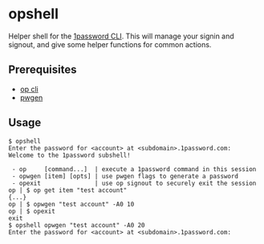 # opshell

Helper shell for the [1password
CLI](https://support.1password.com/command-line-getting-started/). This will
manage your signin and signout, and give some helper functions for common
actions.

## Prerequisites
  - [op cli](https://app-updates.agilebits.com/product_history/CLI)
  - [pwgen](https://linux.die.net/man/1/pwgen)

## Usage

```
$ opshell
Enter the password for <account> at <subdomain>.1password.com:
Welcome to the 1password subshell!

 - op     [command...]  | execute a 1password command in this session
 - opwgen [item] [opts] | use pwgen flags to generate a password
 - opexit               | use op signout to securely exit the session
op | $ op get item "test account"
{...}
op | $ opwgen "test account" -A0 10
op | $ opexit
exit
$ opshell opwgen "test account" -A0 20
Enter the password for <account> at <subdomain>.1password.com:

